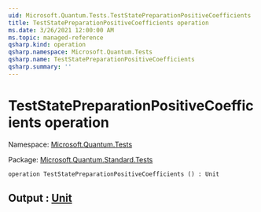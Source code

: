 ```yaml
---
uid: Microsoft.Quantum.Tests.TestStatePreparationPositiveCoefficients
title: TestStatePreparationPositiveCoefficients operation
ms.date: 3/26/2021 12:00:00 AM
ms.topic: managed-reference
qsharp.kind: operation
qsharp.namespace: Microsoft.Quantum.Tests
qsharp.name: TestStatePreparationPositiveCoefficients
qsharp.summary: ''
---
```


# TestStatePreparationPositiveCoefficients operation

Namespace: [Microsoft.Quantum.Tests](xref:Microsoft.Quantum.Tests)

Package: [Microsoft.Quantum.Standard.Tests](https://nuget.org/packages/Microsoft.Quantum.Standard.Tests)




```qsharp
operation TestStatePreparationPositiveCoefficients () : Unit
```


## Output : [Unit](xref:microsoft.quantum.lang-ref.unit)


